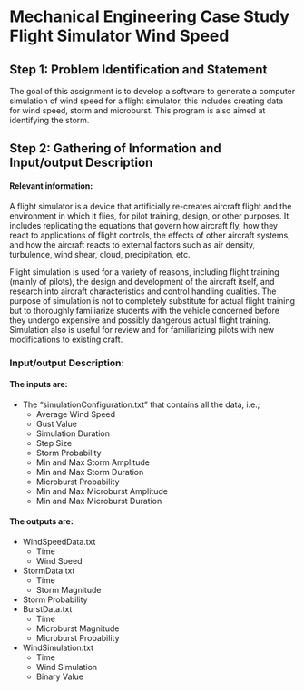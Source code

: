 # Mechanical Engineering Case Study Flight Simulator Wind Speed

## Step 1: Problem Identification and Statement
The goal of this assignment is to develop a software to generate a computer simulation of wind speed for a flight simulator, this includes creating data for wind speed, storm and microburst. This program is also aimed at identifying the storm.

## Step 2: Gathering of Information and Input/output Description
#### Relevant information:
A flight simulator is a device that artificially re-creates aircraft flight and the environment in which it flies, for pilot training, design, or other purposes. It includes replicating the equations that govern how aircraft fly, how they react to applications of flight controls, the effects of other aircraft systems, and how the aircraft reacts to external factors such as air density, turbulence, wind shear, cloud, precipitation, etc.

Flight simulation is used for a variety of reasons, including flight training (mainly of pilots), the design and development of the aircraft itself, and research into aircraft characteristics and control handling qualities. The purpose of simulation is not to completely substitute for actual flight training but to thoroughly familiarize students with the vehicle concerned before they undergo expensive and possibly dangerous actual flight training. Simulation also is useful for review and for familiarizing pilots with new modifications to existing craft.

### Input/output Description:
#### The inputs are:
- The “simulationConfiguration.txt” that contains all the data, i.e.;
  - Average Wind Speed
  - Gust Value
  - Simulation Duration
  - Step Size
  - Storm Probability
  - Min and Max Storm Amplitude
  - Min and Max Storm Duration
  - Microburst Probability
  - Min and Max Microburst Amplitude
  - Min and Max Microburst Duration

#### The outputs are:
- WindSpeedData.txt
  - Time
  - Wind Speed 
- StormData.txt
  - Time
  - Storm Magnitude
- Storm Probability
- BurstData.txt 
  - Time
  - Microburst Magnitude
  - Microburst Probability 
- WindSimulation.txt
  - Time
  - Wind Simulation
  - Binary Value
